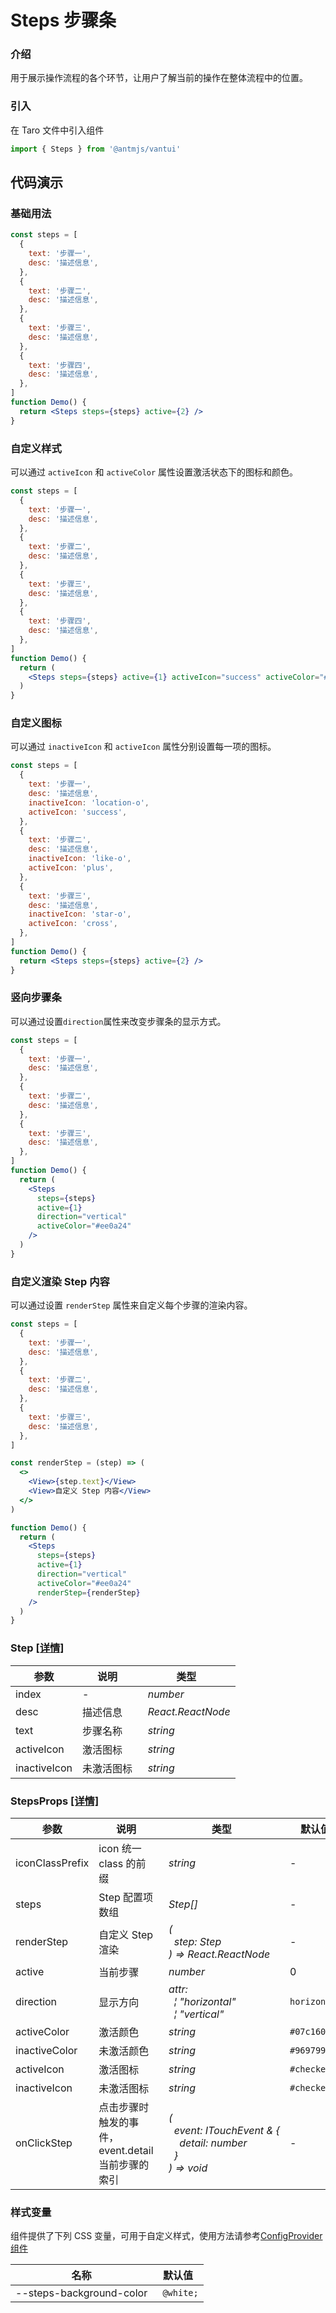 # Steps 步骤条

### 介绍

用于展示操作流程的各个环节，让用户了解当前的操作在整体流程中的位置。

### 引入

在 Taro 文件中引入组件

```js
import { Steps } from '@antmjs/vantui'
```

## 代码演示

### 基础用法

```jsx
const steps = [
  {
    text: '步骤一',
    desc: '描述信息',
  },
  {
    text: '步骤二',
    desc: '描述信息',
  },
  {
    text: '步骤三',
    desc: '描述信息',
  },
  {
    text: '步骤四',
    desc: '描述信息',
  },
]
function Demo() {
  return <Steps steps={steps} active={2} />
}
```

### 自定义样式

可以通过 `activeIcon` 和 `activeColor` 属性设置激活状态下的图标和颜色。

```jsx
const steps = [
  {
    text: '步骤一',
    desc: '描述信息',
  },
  {
    text: '步骤二',
    desc: '描述信息',
  },
  {
    text: '步骤三',
    desc: '描述信息',
  },
  {
    text: '步骤四',
    desc: '描述信息',
  },
]
function Demo() {
  return (
    <Steps steps={steps} active={1} activeIcon="success" activeColor="#38f" />
  )
}
```

### 自定义图标

可以通过 `inactiveIcon` 和 `activeIcon` 属性分别设置每一项的图标。

```jsx
const steps = [
  {
    text: '步骤一',
    desc: '描述信息',
    inactiveIcon: 'location-o',
    activeIcon: 'success',
  },
  {
    text: '步骤二',
    desc: '描述信息',
    inactiveIcon: 'like-o',
    activeIcon: 'plus',
  },
  {
    text: '步骤三',
    desc: '描述信息',
    inactiveIcon: 'star-o',
    activeIcon: 'cross',
  },
]
function Demo() {
  return <Steps steps={steps} active={2} />
}
```

### 竖向步骤条

可以通过设置`direction`属性来改变步骤条的显示方式。

```jsx
const steps = [
  {
    text: '步骤一',
    desc: '描述信息',
  },
  {
    text: '步骤二',
    desc: '描述信息',
  },
  {
    text: '步骤三',
    desc: '描述信息',
  },
]
function Demo() {
  return (
    <Steps
      steps={steps}
      active={1}
      direction="vertical"
      activeColor="#ee0a24"
    />
  )
}
```

### 自定义渲染 Step 内容

可以通过设置 `renderStep` 属性来自定义每个步骤的渲染内容。

```jsx
const steps = [
  {
    text: '步骤一',
    desc: '描述信息',
  },
  {
    text: '步骤二',
    desc: '描述信息',
  },
  {
    text: '步骤三',
    desc: '描述信息',
  },
]

const renderStep = (step) => (
  <>
    <View>{step.text}</View>
    <View>自定义 Step 内容</View>
  </>
)

function Demo() {
  return (
    <Steps
      steps={steps}
      active={1}
      direction="vertical"
      activeColor="#ee0a24"
      renderStep={renderStep}
    />
  )
}
```

### Step [[详情]](https://github.com/AntmJS/vantui/tree/main/packages/vantui/types/steps.d.ts)

| 参数         | 说明       | 类型                               |
| ------------ | ---------- | ---------------------------------- |
| index        | -          | _&nbsp;&nbsp;number<br/>_          |
| desc         | 描述信息   | _&nbsp;&nbsp;React.ReactNode<br/>_ |
| text         | 步骤名称   | _&nbsp;&nbsp;string<br/>_          |
| activeIcon   | 激活图标   | _&nbsp;&nbsp;string<br/>_          |
| inactiveIcon | 未激活图标 | _&nbsp;&nbsp;string<br/>_          |

### StepsProps [[详情]](https://github.com/AntmJS/vantui/tree/main/packages/vantui/types/steps.d.ts)

| 参数            | 说明                                              | 类型                                                                                                                                                                                                                 | 默认值       | 必填    |
| --------------- | ------------------------------------------------- | -------------------------------------------------------------------------------------------------------------------------------------------------------------------------------------------------------------------- | ------------ | ------- |
| iconClassPrefix | icon 统一 class 的前缀                            | _&nbsp;&nbsp;string<br/>_                                                                                                                                                                                            | -            | `false` |
| steps           | Step 配置项数组                                   | _&nbsp;&nbsp;Step[]<br/>_                                                                                                                                                                                            | -            | `false` |
| renderStep      | 自定义 Step 渲染                                  | _&nbsp;&nbsp;(<br/>&nbsp;&nbsp;&nbsp;&nbsp;step:&nbsp;Step<br/>&nbsp;&nbsp;)&nbsp;=>&nbsp;React.ReactNode<br/>_                                                                                                      | -            | `false` |
| active          | 当前步骤                                          | _&nbsp;&nbsp;number<br/>_                                                                                                                                                                                            | 0            | `false` |
| direction       | 显示方向                                          | _&nbsp;&nbsp;attr:<br/>&nbsp;&nbsp;&nbsp;&nbsp;&brvbar;&nbsp;"horizontal"<br/>&nbsp;&nbsp;&nbsp;&nbsp;&brvbar;&nbsp;"vertical"<br/>_                                                                                 | `horizontal` | `false` |
| activeColor     | 激活颜色                                          | _&nbsp;&nbsp;string<br/>_                                                                                                                                                                                            | `#07c160`    | `false` |
| inactiveColor   | 未激活颜色                                        | _&nbsp;&nbsp;string<br/>_                                                                                                                                                                                            | `#969799`    | `false` |
| activeIcon      | 激活图标                                          | _&nbsp;&nbsp;string<br/>_                                                                                                                                                                                            | `#checked`   | `false` |
| inactiveIcon    | 未激活图标                                        | _&nbsp;&nbsp;string<br/>_                                                                                                                                                                                            | `#checked`   | `false` |
| onClickStep     | 点击步骤时触发的事件，event.detail 当前步骤的索引 | _&nbsp;&nbsp;(<br/>&nbsp;&nbsp;&nbsp;&nbsp;event:&nbsp;ITouchEvent&nbsp;&&nbsp;{<br/>&nbsp;&nbsp;&nbsp;&nbsp;&nbsp;&nbsp;detail:&nbsp;number<br/>&nbsp;&nbsp;&nbsp;&nbsp;}<br/>&nbsp;&nbsp;)&nbsp;=>&nbsp;void<br/>_ | -            | `false` |

### 样式变量

组件提供了下列 CSS 变量，可用于自定义样式，使用方法请参考[ConfigProvider 组件](https://antmjs.github.io/vantui/#/config-provider)

| 名称                     | 默认值     |
| ------------------------ | ---------- |
| --steps-background-color | ` @white;` |
